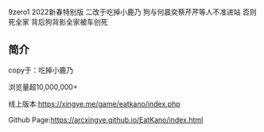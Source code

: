 ## 
9zero1 2022新春特别版 二改于吃掉小鹿乃
狗与何晨奕蔡芹芹等人不准进站 否则死全家
背后狗背影全家被车创死


## 简介

copy于：吃掉小鹿乃

浏览量超10,000,000+

线上版本:https://xingye.me/game/eatkano/index.php

Github Page:https://arcxingye.github.io/EatKano/index.html


